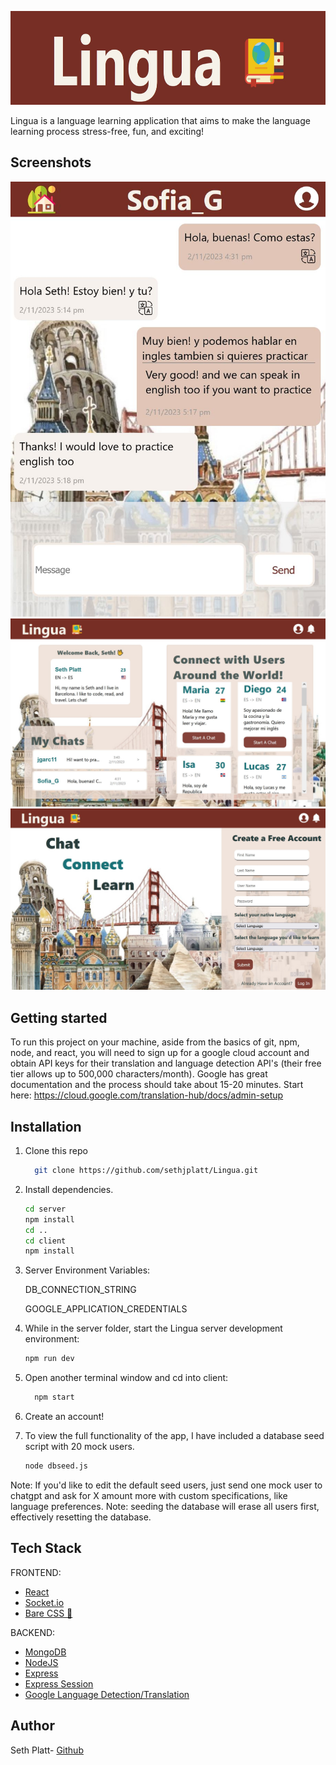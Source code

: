 <p align="center">
  <img src="client/screenshots/Logo.JPG" height="150px" width="600px"/>
</p>

Lingua is a language learning application that aims to make the language learning process stress-free, fun, and exciting!

## Screenshots

<p align="center">
  <img src="client/screenshots/chatroom.JPG"/>
  <img src="client/screenshots/Dashboard.JPG" />
  <img src="client/screenshots/Landing.JPG"/>

</p>

## Getting started

To run this project on your machine, aside from the basics of git, npm, node, and react, you will need to sign up for a google cloud account and obtain API keys for their translation and language detection API's (their free tier allows up to 500,000 characters/month). Google has great documentation and the process should take about 15-20 minutes. Start here: https://cloud.google.com/translation-hub/docs/admin-setup

## Installation

1. Clone this repo

   ```bash
     git clone https://github.com/sethjplatt/Lingua.git
   ```

2. Install dependencies.

   ```bash
   cd server
   npm install
   cd ..
   cd client
   npm install
   ```

3. Server Environment Variables:

   DB_CONNECTION_STRING

   GOOGLE_APPLICATION_CREDENTIALS

4. While in the server folder, start the Lingua server development environment:

   ```bash
   npm run dev
   ```

5. Open another terminal window and cd into client:

   ```bash
     npm start
   ```

6. Create an account!

7. To view the full functionality of the app, I have included a database seed script with 20 mock users.
   ```bash
   node dbseed.js
   ```

Note: If you'd like to edit the default seed users, just send one mock user to chatgpt and ask for X amount more with custom specifications, like language preferences.
Note: seeding the database will erase all users first, effectively resetting the database.

## Tech Stack

FRONTEND:

- [React](https://github.com/facebook/react/)
- [Socket.io](https://socket.io/docs/v4/client-installation/)
- [Bare CSS 🤘](https://developer.mozilla.org/en-US/docs/Web/CSS)

BACKEND:

- [MongoDB](https://github.com/mongodb/mongo)
- [NodeJS](https://nodejs.org/en/docs/)
- [Express](https://github.com/expressjs/express)
- [Express Session](https://github.com/expressjs/session)
- [Google Language Detection/Translation](https://cloud.google.com/translate/)

## Author

Seth Platt- [Github](https://github.com/sethjplatt)

